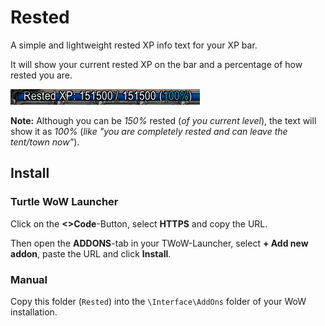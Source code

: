 # Rested

A simple and lightweight rested XP info text for your XP bar.

It will show your current rested XP on the bar and a percentage of how rested you are.

![fully rested bar](img/fully_rested.png)

**Note:** Although you can be *150%* rested (*of you current level*), the text will show it as *100%* (*like "you are completely rested and can leave the tent/town now"*).

## Install

### Turtle WoW Launcher

Click on the **<>Code**-Button, select **HTTPS** and copy the URL.

Then open the **ADDONS**-tab in your TWoW-Launcher, select **+ Add new addon**, paste the URL and click **Install**.

### Manual
Copy this folder (`Rested`) into the `\Interface\AddOns` folder of your WoW installation.